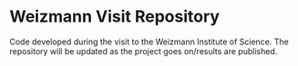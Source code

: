 # Weizmann Visit Repository

Code developed during the visit to the Weizmann Institute of Science. The repository will be updated as the project goes on/results are published.

